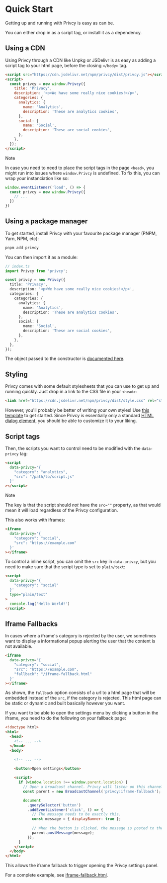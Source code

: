 Quick Start
===========

Getting up and running with Privcy is easy as can be.

You can either drop in as a script tag, or install it as a dependency.

Using a CDN
-----------

Using Privcy through a CDN like Unpkg or JSDelivr is as easy as adding a script tag to your html page, before the closing `</body>` tag.

```html
<script src="https://cdn.jsdelivr.net/npm/privcy/dist/privcy.js"></script>
<script>
  const privcy = new window.Privcy({
    title: 'Privacy',
    description: '<p>We have some really nice cookies!</p>',
    categories: {
      analytics: {
        name: 'Analytics',
        description: 'These are analytics cookies',
      },
      social: {
        name: 'Social',
        description: 'These are social cookies',
      },
    },
  });
</script>
```

> [!NOTE]
> In case you need to need to place the script tags in the page `<head>`, you might run into issues where `window.Privcy` is undefined. 
> To fix this, you can wrap your instanciation like so:
> ```javascript
> window.eventListener('load', () => {
>   const privcy = new window.Privcy({
>     // ...
>   }) 
> })
> ```


Using a package manager
-----------------------

To get started, install Privcy with your favourite package manager (PNPM, Yarn, NPM, etc):

```bash
pnpm add privcy
```

You can then import it as a module:

```typescript
// index.ts
import Privcy from 'privcy';

const privcy = new Privcy({
  title: 'Privacy',
  description: '<p>We have some really nice cookies!</p>',
  categories: {
    categories: {
      analytics: {
        name: 'Analytics',
        description: 'These are analytics cookies',
      },
      social: {
        name: 'Social',
        description: 'These are social cookies',
      },
    },
  },
});
```

The object passed to the constructor is [documented here](../reference/privcy.md#props).

Styling
-------

Privcy comes with some default stylesheets that you can use to get up and running quickly. Just drop in a link to the CSS file in your `<head>`:

```html
<link href="https://cdn.jsdelivr.net/npm/privcy/dist/style.css" rel="stylesheet">
```

However, you'll probably be better of writing your own styles! Use [this template](https://gitlab.com/smncd/privcy/-/blob/main/packages/privcy/src/styles/template.css) to get started. 
Since Privcy is essentially only a standard [HTML dialog element](https://developer.mozilla.org/en-US/docs/Web/HTML/Element/dialog), you should be able to customize 
it to your liking.

Script tags
-----------------------

Then, the scripts you want to control need to be modified with the `data-privcy` tag:

```html
<script
  data-privcy='{
    "category": "analytics",
    "src": "/path/to/script.js"
  }'
></script>
```

> [!NOTE]
> The key is that the script should *not* have the `src=""` property, as that would mean it will load regardless of the Privcy configuration.


This also works with iframes:

```html
<iframe
  data-privcy='{
    "category": "social",
    "src": "https://example.com"
  }'
></iframe>
```

To control a inline script, you can omit the `src` key in `data-privcy`, but you need to make sure that the script type is set to `plain/text`:

```html
<script
  data-privcy='{
    "category": "social"
  }'
  type="plain/text"
>
  console.log('Hello World!')
</script>
```

Iframe Fallbacks
----------------

In cases where a iframe's category is rejected by the user, we sometimes want to display a informational popup alerting the user that the content is not available.

```html
<iframe
  data-privcy='{
    "category": "social",
    "src": "https://example.com",
    "fallback": "/iframe-fallback.html"
  }'
></iframe>
```

As shown, the `fallback` option consists of a url to a html page that will be embedded instead of the `src`, if the category is rejected. This html page can be static or dynamic and built basically however you want.

If you want to be able to open the settings menu by clicking a button in the iframe, you need to do the following on your fallback page:

```html
<!doctype html>
<html>
  <head>
    <!-- ... -->
  </head>
  <body>

    <!-- ... -->

    <button>Open settings</button>
    
    <script>
      if (window.location !== window.parent.location) {
        // Open a broadcast channel. Privcy will listen on this channel.
        const parent = new BroadcastChannel('privcy:iframe-fallback');

        document
          .querySelector('button')
          .addEventListener('click', () => {
            // The message needs to be exactly this.
            const message = { displayBanner: true };
            
            // When the button is clicked, the message is posted to the channel.
            parent.postMessage(message);
          });
      }
    </script>
  </body>
</html>
```

This allows the iframe fallback to trigger opening the Privcy settings panel.

For a complete example, see [iframe-fallback.html](https://gitlab.com/smncd/privcy/-/blob/main/packages/privcy/iframe-fallback.html).

